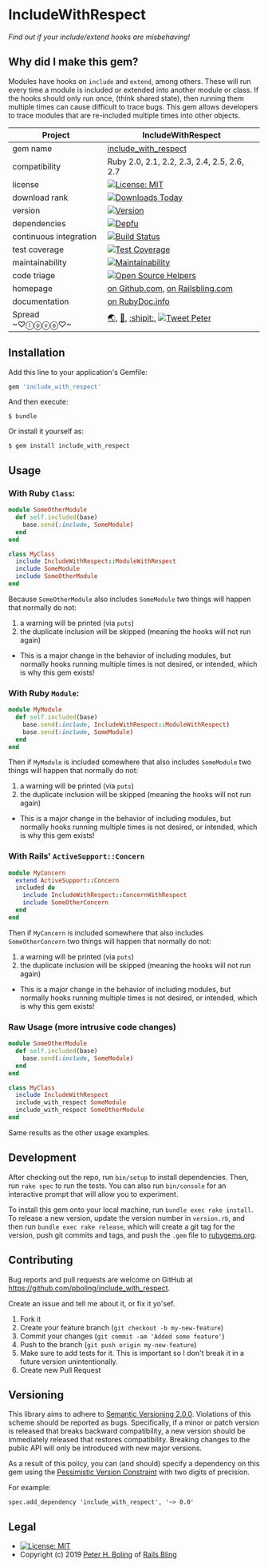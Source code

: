 # IncludeWithRespect

*Find out if your include/extend hooks are misbehaving!*

## Why did I make this gem?

Modules have hooks on `include` and `extend`, among others. These will run every time a module is included or extended into another module or class. If the hooks should only run once, (think shared state), then running them multiple times can cause difficult to trace bugs. This gem allows developers to trace modules that are re-included multiple times into other objects.

| Project                 |  IncludeWithRespect |
|------------------------ | ----------------------- |
| gem name                |  [include_with_respect][rubygems] |
| compatibility           |  Ruby 2.0, 2.1, 2.2, 2.3, 2.4, 2.5, 2.6, 2.7 |
| license                 |  [![License: MIT](https://img.shields.io/badge/License-MIT-green.svg)][mit] |
| download rank           |  [![Downloads Today](https://img.shields.io/gem/rd/include_with_respect.svg)][github] |
| version                 |  [![Version](https://img.shields.io/gem/v/include_with_respect.svg)][rubygems] |
| dependencies            |  [![Depfu](https://badges.depfu.com/badges/7ab03542cae3755d64038f7b3e7af53e/count.svg)](https://depfu.com/github/pboling/include_with_respect?project_id=10361) |
| continuous integration  |  [![Build Status](https://travis-ci.org/pboling/include_with_respect.svg?branch=master)](https://travis-ci.org/pboling/include_with_respect) |
| test coverage           |  [![Test Coverage](https://api.codeclimate.com/v1/badges/604a8f3a996c008cb2ae/test_coverage)](https://codeclimate.com/github/pboling/include_with_respect/test_coverage) |
| maintainability         |  [![Maintainability](https://api.codeclimate.com/v1/badges/604a8f3a996c008cb2ae/maintainability)](https://codeclimate.com/github/pboling/include_with_respect/maintainability) |
| code triage             |  [![Open Source Helpers](https://www.codetriage.com/pboling/include_with_respect/badges/users.svg)](https://www.codetriage.com/pboling/include_with_respect) |
| homepage                |  [on Github.com][homepage], [on Railsbling.com][blogpage] |
| documentation           |  [on RubyDoc.info][documentation] |
| Spread ~♡ⓛⓞⓥⓔ♡~      |  [🌏](https://about.me/peter.boling), [👼](https://angel.co/peter-boling), [:shipit:](http://coderwall.com/pboling), [![Tweet Peter](https://img.shields.io/twitter/follow/galtzo.svg?style=social&label=Follow)](http://twitter.com/galtzo) |

## Installation

Add this line to your application's Gemfile:

```ruby
gem 'include_with_respect'
```

And then execute:

    $ bundle

Or install it yourself as:

    $ gem install include_with_respect

## Usage


### With Ruby `Class`:

```ruby
module SomeOtherModule
  def self.included(base)
    base.send(:include, SomeModule)
  end
end

class MyClass
  include IncludeWithRespect::ModuleWithRespect
  include SomeModule
  include SomeOtherModule
end
```

Because `SomeOtherModule` also includes `SomeModule` two things will happen that normally do not:
1. a warning will be printed (via `puts`)
2. the duplicate inclusion will be skipped (meaning the hooks will not run again)
  - This is a major change in the behavior of including modules, but normally hooks running multiple times is not desired, or intended, which is why this gem exists!

### With Ruby `Module`:

```ruby
module MyModule
  def self.included(base)
    base.send(:include, IncludeWithRespect::ModuleWithRespect)
    base.send(:include, SomeModule)
  end
end
```

Then if `MyModule` is included somewhere that also includes `SomeModule` two things will happen that normally do not:
1. a warning will be printed (via `puts`)
2. the duplicate inclusion will be skipped (meaning the hooks will not run again)
  - This is a major change in the behavior of including modules, but normally hooks running multiple times is not desired, or intended, which is why this gem exists!

### With Rails' `ActiveSupport::Concern`

```ruby
module MyConcern
  extend ActiveSupport::Concern
  included do
    include IncludeWithRespect::ConcernWithRespect
    include SomeOtherConcern
  end
end
```

Then if `MyConcern` is included somewhere that also includes `SomeOtherConcern` two things will happen that normally do not:
1. a warning will be printed (via `puts`)
2. the duplicate inclusion will be skipped (meaning the hooks will not run again)
  - This is a major change in the behavior of including modules, but normally hooks running multiple times is not desired, or intended, which is why this gem exists!

### Raw Usage (more intrusive code changes)

```ruby
module SomeOtherModule
  def self.included(base)
    base.send(:include, SomeModule)
  end
end

class MyClass
  include IncludeWithRespect
  include_with_respect SomeModule
  include_with_respect SomeOtherModule
end
```

Same results as the other usage examples.

## Development

After checking out the repo, run `bin/setup` to install dependencies. Then, run `rake spec` to run the tests. You can also run `bin/console` for an interactive prompt that will allow you to experiment.

To install this gem onto your local machine, run `bundle exec rake install`. To release a new version, update the version number in `version.rb`, and then run `bundle exec rake release`, which will create a git tag for the version, push git commits and tags, and push the `.gem` file to [rubygems.org](https://rubygems.org).

## Contributing

Bug reports and pull requests are welcome on GitHub at https://github.com/pboling/include_with_respect.

Create an issue and tell me about it, or fix it yo'sef.

1. Fork it
2. Create your feature branch (`git checkout -b my-new-feature`)
3. Commit your changes (`git commit -am 'Added some feature'`)
4. Push to the branch (`git push origin my-new-feature`)
5. Make sure to add tests for it. This is important so I don't break it in a future version unintentionally.
6. Create new Pull Request

## Versioning

This library aims to adhere to [Semantic Versioning 2.0.0][semver].
Violations of this scheme should be reported as bugs. Specifically,
if a minor or patch version is released that breaks backward
compatibility, a new version should be immediately released that
restores compatibility. Breaking changes to the public API will
only be introduced with new major versions.

As a result of this policy, you can (and should) specify a
dependency on this gem using the [Pessimistic Version Constraint][pvc] with two digits of precision.

For example:

    spec.add_dependency 'include_with_respect', '~> 0.0'

## Legal

* [![License: MIT](https://img.shields.io/badge/License-MIT-green.svg)][mit]
* Copyright (c) 2019 [Peter H. Boling][peterboling] of [Rails Bling][railsbling]

[semver]: http://semver.org/
[pvc]: http://docs.rubygems.org/read/chapter/16#page74
[railsbling]: http://www.railsbling.com
[peterboling]: http://www.peterboling.com
[coderwall]: http://coderwall.com/pboling
[documentation]: http://rubydoc.info/gems/gem_bench
[homepage]: https://github.com/pboling/gem_bench
[mit]: https://opensource.org/licenses/MIT
[rubygems]: https://rubygems.org/gems/include_with_respect
[about-me]: https://about.me/peter.boling
[crowdrise]: https://www.crowdrise.com/helprefugeeswithhopefortomorrowliberia/fundraiser/peterboling
[angel-list]: https://angel.co/peter-boling
[topcoder]: https://www.topcoder.com/members/pboling/
[coderwall]: http://coderwall.com/pboling
[twitter-followers]: https://img.shields.io/twitter/follow/galtzo.svg?style=social&label=Follow
[twitter]: http://twitter.com/galtzo
[blogpage]: http://www.railsbling.com/include_with_respect
[github]: https://github.com/pboling/include_with_respect
